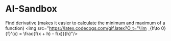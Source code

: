 # AI-Sandbox
Find derivative (makes it easier to calculate the minimum and maximum of a function)
<img src="https://latex.codecogs.com/gif.latex?O_t="\lim _{h\to 0} {f}'(x) = \frac{f(x + h) - f(x)}{h}"/> 

